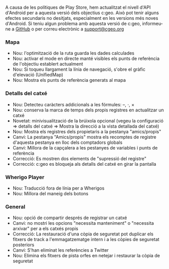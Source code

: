 A causa de les polítiques de Play Store, hem actualitzat el nivell d'API d'Android per a aquesta versió dels objectius c:geo. Això pot tenir alguns efectes secundaris no desitjats, especialment en les versions més noves d'Android. Si teniu algun problema amb aquesta versió de c:geo, informeu-ne a [GitHub](https://github.com/cgeo/cgeo) o per correu electrònic a [support@cgeo.org](mailto:support@cgeo.org)

### Mapa
- Nou: l'optimització de la ruta guarda les dades calculades
- Nou: activar el mode en directe manté visibles els punts de referència de l'objectiu establert actualment
- Nou: Si toqueu llargament la línia de navegació, s'obre el gràfic d'elevació (UnifiedMap)
- Nou: Mostra els punts de referència generats al mapa

### Detalls del catxé
- Nou: Detecteu caràcters addicionals a les fórmules: –, ⋅, ×
- Nou: conserva la marca de temps dels propis registres en actualitzar un catxé
- Novetat: minivisualització de la brúixola opcional (vegeu la configuració => detalls del catxé => Mostra la direcció a la vista detallada del catxé)
- Nou: Mostra els registres dels propietaris a la pestanya "amics/propis"
- Canvi: La pestanya "Amics/propis" mostra els recomptes de registre d'aquesta pestanya en lloc dels comptadors globals
- Canvi: Millora de la capçalera a les pestanyes de variables i punts de referència
- Correcció: Es mostren dos elements de "supressió del registre"
- Correcció: c:geo es bloqueja als detalls del catxé en girar la pantalla

### Wherigo Player
- Nou: Traducció fora de línia per a Wherigos
- Nou: Millora del maneig dels botons

### General
- Nou: opció de compartir després de registrar un catxé
- Canvi: no mostri les opcions "necessita manteniment" o "necessita arxivar" per a els catxés propis
- Correcció: La restauració d'una còpia de seguretat pot duplicar els fitxers de track a l'emmagatzematge intern i a les còpies de seguretat posteriors
- Canvi: S'han eliminat les referències a Twitter
- Nou: Elimina els fitxers de pista orfes en netejar i restaurar la còpia de seguretat
